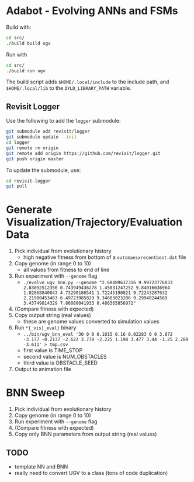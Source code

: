 # Adabot - Evolving ANNs and FSMs

Build with:

```bash
cd src/
./build build ugv
```

Run with

```bash
cd src/
./build run ugv
```

The build script adds `$HOME/.local/include` to the include path, and `$HOME/.local/lib` to the `DYLD_LIBRARY_PATH` variable.

## Revisit Logger

Use the following to add the `logger` submodule:

```bash
git submodule add revisit/logger
git submodule update --init
cd logger
git remote rm origin
git remote add origin https://github.com/revisit/logger.git
git push origin master
```

To update the submodule, use:

```bash
cd revisit-logger
git pull
```

# Generate Visualization/Trajectory/Evaluation Data

1. Pick individual from evolutionary history
    + high negative fitness from bottom of a `outcmaesxrecentbest.dat` file
2. Copy genome (in range 0 to 10)
    + all values from fitness to end of line
3. Run experiment with `--genome` flag
    + `./evolve_ugv_bnn.py --genome "2.68489637316 9.99723776033 2.83092512356 0.743949436278 1.45031247252 9.84016036964 1.02868840043 4.73290186541 1.72245190821 9.72243287632 2.21900453463 6.49723985829 9.34603023206 9.29940244589 3.43749814329 7.86080041933 0.486365856971"`
4. (Compare fitness with expected)
5. Copy output string (real values)
    + these are genome values converted to simulation values
6. Run `*{_vis|_eval}` binary
    + `../bin/ugv_bnn_eval '30 0 0 0.1015 0.16 0.02283 0 0 3.872 -3.177 -0.2137 -2.622 3.778 -2.225 1.198 3.477 3.44 -1.25 2.289 -3.611' > tmp.csv`
    + first value is TIME_STOP
    + second value is NUM_OBSTACLES
    + third value is OBSTACLE_SEED
7. Output to animation file

# BNN Sweep

1. Pick individual from evolutionary history
2. Copy genome (in range 0 to 10)
3. Run experiment with `--genome` flag
4. (Compare fitness with expected)
5. Copy only BNN parameters from output string (real values)

## TODO

- template NN and BNN
- really need to convert UGV to a class (tons of code duplication)
